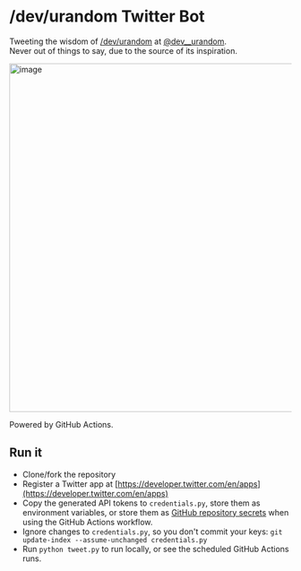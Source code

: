 # /dev/urandom Twitter Bot

Tweeting the wisdom of [/dev/urandom](http://linux.die.net/man/4/urandom) at [@dev__urandom](https://twitter.com/dev__urandom).  
Never out of things to say, due to the source of its inspiration.

<img width="622" alt="image" src="https://user-images.githubusercontent.com/1652117/124941846-68a77880-e00b-11eb-957a-106e79700b82.png">

Powered by GitHub Actions.

## Run it
* Clone/fork the repository
* Register a Twitter app at [https://developer.twitter.com/en/apps](https://developer.twitter.com/en/apps)
* Copy the generated API tokens to `credentials.py`, store them as environment variables, or store them as [GitHub repository secrets](https://docs.github.com/en/actions/reference/encrypted-secrets#creating-encrypted-secrets-for-a-repository) when using the GitHub Actions workflow.
* Ignore changes to `credentials.py`, so you don't commit your keys:
  `git update-index --assume-unchanged credentials.py`
* Run `python tweet.py` to run locally, or see the scheduled GitHub Actions runs.

